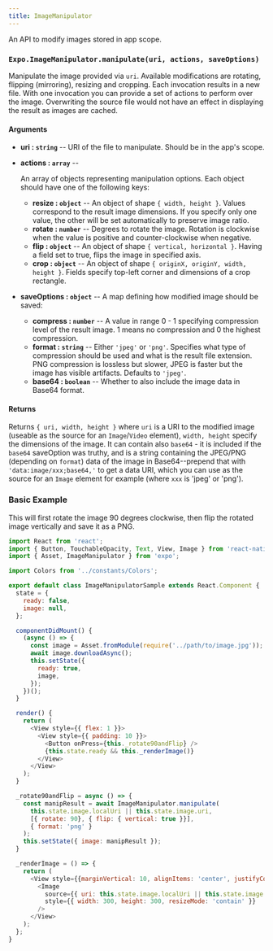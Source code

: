 ```yaml
---
title: ImageManipulator
---
```


An API to modify images stored in app scope.

### `Expo.ImageManipulator.manipulate(uri, actions, saveOptions)`

Manipulate the image provided via `uri`. Available modifications are rotating, flipping (mirroring), resizing and cropping. Each invocation results in a new file. With one invocation you can provide a set of actions to perform over the image. Overwriting the source file would not have an effect in displaying the result as images are cached. 

#### Arguments

-   **uri : `string`** -- URI of the file to manipulate. Should be in the app's scope.
-   **actions : `array`** --

      An array of objects representing manipulation options. Each object should have one of the following keys:

    -   **resize : `object`** -- An object of shape `{ width, height }`. Values correspond to the result image dimensions. If you specify only one value, the other will be set automatically to preserve image ratio.
    -   **rotate : `number`** -- Degrees to rotate the image. Rotation is clockwise when the value is positive and counter-clockwise when negative.
    -   **flip : `object`** -- An object of shape `{ vertical, horizontal }`. Having a field set to true, flips the image in specified axis.
    -   **crop : `object`** -- An object of shape `{ originX, originY, width, height }`. Fields specify top-left corner and dimensions of a crop rectangle.

-  **saveOptions : `object`** -- A map defining how modified image should be saved:
    -   **compress : `number`** -- A value in range 0 - 1 specifying compression level of the result image. 1 means no compression and 0 the highest compression.
    -   **format : `string`** -- Either `'jpeg'` or `'png'`. Specifies what type of compression should be used and what is the result file extension. PNG compression is lossless but slower, JPEG is faster but the image has visible artifacts. Defaults to `'jpeg'`.
    -   **base64 : `boolean`** -- Whether to also include the image data in Base64 format.

#### Returns

Returns `{ uri, width, height }` where `uri` is a URI to the modified image (useable as the source for an `Image`/`Video` element), `width, height` specify the dimensions of the image. It can contain also `base64` - it is included if the `base64` saveOption was truthy, and is a string containing the JPEG/PNG (depending on `format`) data of the image in Base64--prepend that with `'data:image/xxx;base64,'` to get a data URI, which you can use as the source for an `Image` element for example (where `xxx` is 'jpeg' or 'png').

### Basic Example

This will first rotate the image 90 degrees clockwise, then flip the rotated image vertically and save it as a PNG.

```javascript
import React from 'react';
import { Button, TouchableOpacity, Text, View, Image } from 'react-native';
import { Asset, ImageManipulator } from 'expo';

import Colors from '../constants/Colors';

export default class ImageManipulatorSample extends React.Component {
  state = {
    ready: false,
    image: null,
  };

  componentDidMount() {
    (async () => {
      const image = Asset.fromModule(require('../path/to/image.jpg'));
      await image.downloadAsync();
      this.setState({
        ready: true,
        image,
      });
    })();
  }

  render() {
    return (
      <View style={{ flex: 1 }}>
        <View style={{ padding: 10 }}>
          <Button onPress={this._rotate90andFlip} />
          {this.state.ready && this._renderImage()}
        </View>
      </View>
    );
  }

  _rotate90andFlip = async () => {
    const manipResult = await ImageManipulator.manipulate(
      this.state.image.localUri || this.state.image.uri,
      [{ rotate: 90}, { flip: { vertical: true }}],
      { format: 'png' }
    );
    this.setState({ image: manipResult });
  }

  _renderImage = () => {
    return (
      <View style={{marginVertical: 10, alignItems: 'center', justifyContent: 'center'}}>
        <Image
          source={{ uri: this.state.image.localUri || this.state.image.uri }}
          style={{ width: 300, height: 300, resizeMode: 'contain' }}
        />
      </View>
    );
  };
}
```
